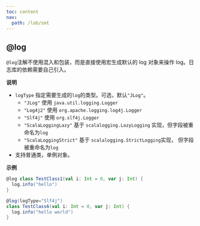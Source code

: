 ```yaml
---
toc: content
nav:
  path: /lab/smt
---
```


## @log

`@log`注解不使用混入和包装，而是直接使用宏生成默认的 log 对象来操作 log。日志库的依赖需要自己引入。

**说明**

- `logType` 指定需要生成的`log`的类型。可选，默认`"JLog"`。
  - `"JLog"` 使用 `java.util.logging.Logger`
  - `"Log4j2"` 使用 `org.apache.logging.log4j.Logger`
  - `"Slf4j"` 使用 `org.slf4j.Logger`
  - `"ScalaLoggingLazy"` 基于 `scalalogging.LazyLogging` 实现，但字段被重命名为`log`
  - `"ScalaLoggingStrict"` 基于 `scalalogging.StrictLogging`实现， 但字段被重命名为`log`
- 支持普通类，单例对象。

**示例**

```scala
@log class TestClass1(val i: Int = 0, var j: Int) {
  log.info("hello")
}

@log(logType="Slf4j")
class TestClass6(val i: Int = 0, var j: Int) {
  log.info("hello world")
}
```
